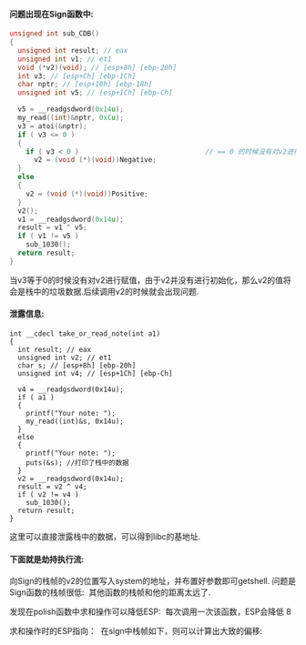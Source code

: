 #### 问题出现在Sign函数中:
```c
unsigned int sub_CDB()
{
  unsigned int result; // eax
  unsigned int v1; // et1
  void (*v2)(void); // [esp+8h] [ebp-20h]
  int v3; // [esp+Ch] [ebp-1Ch]
  char nptr; // [esp+10h] [ebp-18h]
  unsigned int v5; // [esp+1Ch] [ebp-Ch]

  v5 = __readgsdword(0x14u);
  my_read((int)&nptr, 0xCu);
  v3 = atoi(&nptr);
  if ( v3 <= 0 )
  {
    if ( v3 < 0 )                               // == 0 的时候没有对v2进行赋值
      v2 = (void (*)(void))Negative;
  }
  else
  {
    v2 = (void (*)(void))Positive;
  }
  v2();
  v1 = __readgsdword(0x14u);
  result = v1 ^ v5;
  if ( v1 != v5 )
    sub_1030();
  return result;
}
```
当v3等于0的时候没有对v2进行赋值，由于v2并没有进行初始化，那么v2的值将会是栈中的垃圾数据.后续调用v2的时候就会出现问题.

#### 泄露信息:
```
int __cdecl take_or_read_note(int a1)
{
  int result; // eax
  unsigned int v2; // et1
  char s; // [esp+8h] [ebp-20h]
  unsigned int v4; // [esp+1Ch] [ebp-Ch]

  v4 = __readgsdword(0x14u);
  if ( a1 )
  {
    printf("Your note: ");
    my_read((int)&s, 0x14u);
  }
  else
  {
    printf("Your note: ");
    puts(&s); //打印了栈中的数据
  }
  v2 = __readgsdword(0x14u);
  result = v2 ^ v4;
  if ( v2 != v4 )
    sub_1030();
  return result;
}
```
这里可以直接泄露栈中的数据，可以得到libc的基地址.

#### 下面就是劫持执行流:

向Sign的栈帧的v2的位置写入system的地址，并布置好参数即可getshell.
问题是Sign函数的栈帧很低:
![]()
其他函数的栈帧和他的距离太远了.

发现在polish函数中求和操作可以降低ESP:
![]()
每次调用一次该函数，ESP会降低 8 


求和操作时的ESP指向：
![]()
在sign中栈帧如下，则可以计算出大致的偏移:
![]()

